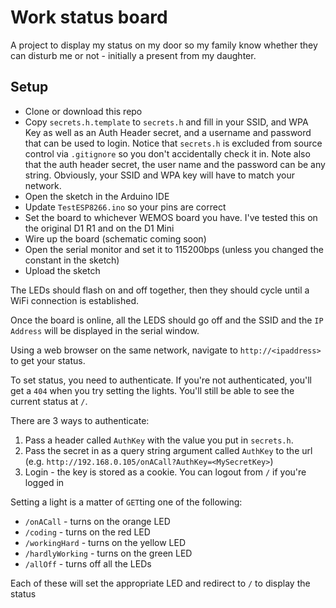 # Work status board
A project to display my status on my door so my family know whether they can disturb me or not - initially a present from my daughter.

## Setup
* Clone or download this repo
* Copy `secrets.h.template` to `secrets.h` and fill in your SSID, and WPA Key as well as an Auth Header secret, and a username and password that can be used to login. Notice that `secrets.h` is excluded from source control via `.gitignore` so you don't accidentally check it in. Note also that the auth header secret, the user name and the password can be any string. Obviously, your SSID and WPA key will have to match your network.
* Open the sketch in the Arduino IDE
* Update `TestESP8266.ino` so your pins are correct
* Set the board to whichever WEMOS board you have. I've tested this on the original D1 R1 and on the D1 Mini
* Wire up the board (schematic coming soon)
* Open the serial monitor and set it to 115200bps (unless you changed the constant in the sketch)
* Upload the sketch

The LEDs should flash on and off together, then they should cycle until a WiFi connection is established.

Once the board is online, all the LEDS should go off and the SSID and the `IP Address` will be displayed in the serial window.

Using a web browser on the same network, navigate to `http://<ipaddress>` to get your status.

To set status, you need to authenticate. If you're not authenticated, you'll get a `404` when you try setting the lights. You'll still be able to see the current status at `/`. 

There are 3 ways to authenticate:

1. Pass a header called `AuthKey` with the value you put in `secrets.h`.
1. Pass the secret in as a query string argument called `AuthKey` to the url (e.g. `http://192.168.0.105/onACall?AuthKey=<MySecretKey>`)
1. Login - the key is stored as a cookie. You can logout from `/` if you're logged in

Setting a light is a matter of `GET`ting one of the following:
* `/onACall` - turns on the orange LED
* `/coding` - turns on the red LED
* `/workingHard` - turns on the yellow LED
* `/hardlyWorking` - turns on the green LED
* `/allOff` - turns off all the LEDs

Each of these will set the appropriate LED and redirect to `/` to display the status

